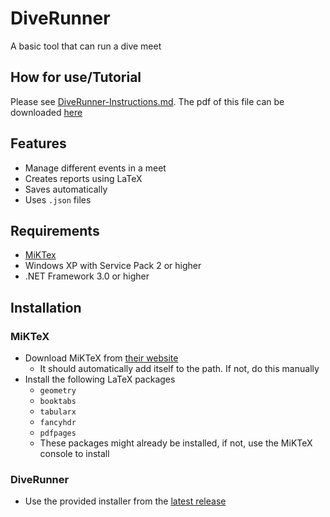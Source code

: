 # DiveRunner

A basic tool that can run a dive meet

## How for use/Tutorial

Please see [DiveRunner-Instructions.md](https://github.com/iblacksand/DiveRunner/blob/master/DiveRunner-Instructions.md). The pdf of this file can be downloaded [here](https://github.com/iblacksand/DiveRunner/raw/master/DiveRunner-Instructions.pdf)

## Features

- Manage different events in a meet
- Creates reports using LaTeX
- Saves automatically
- Uses `.json` files

## Requirements

- [MiKTex](https://miktex.org/)
- Windows XP with Service Pack 2 or higher
- .NET Framework 3.0 or higher


## Installation

### MiKTeX

- Download MiKTeX from [their website](https://miktex.org/download)
  - It should automatically add itself to the path. If not, do this manually
- Install the following LaTeX packages
  - `geometry`
  - `booktabs` 
  - `tabularx`
  - `fancyhdr`
  - `pdfpages`
  - These packages might already be installed, if not, use the MiKTeX console to install
  
### DiveRunner

- Use the provided installer from the [latest release](https://github.com/iblacksand/DiveRunner/releases)
